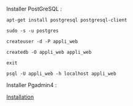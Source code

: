 Installer PostGreSQL :


`apt-get install postgresql postgresql-client`

`sudo -s -u postgres`

`createuser -d -P appli_web`

`createdb -O appli_web appli_web`

`exit` 

`psql -U appli_web -h localhost appli_web`


Installer Pgadmin4 : 

[Installation](https://gist.github.com/Prototype-X/fd8bf6d8b929224621613316bf37db02)
 
